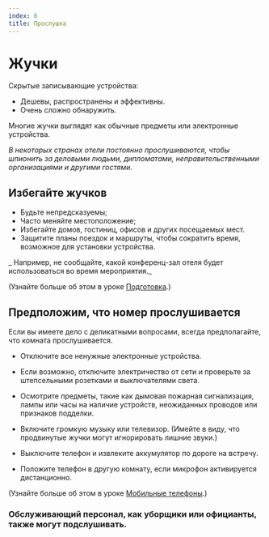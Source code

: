 ```yaml
---
index: 6
title: Прослушка
---
```

# Жучки

Скрытые записывающие устройства:

*   Дешевы, распространены и эффективны.
*   Очень сложно обнаружить.

Многие жучки выглядят как обычные предметы или электронные устройства.

_В некоторых странах отели постоянно прослушиваются, чтобы шпионить за деловыми людьми, дипломатами, неправительственными организациями и другими гостями._

## Избегайте жучков

*   Будьте непредсказуемы;
*   Часто меняйте местоположение;
*   Избегайте домов, гостиниц, офисов и других посещаемых мест.
*   Защитите планы поездок и маршруты, чтобы сократить время, возможное для установки устройства.

_ Например, не сообщайте, какой конференц-зал отеля будет использоваться во время мероприятия._

(Узнайте больше об этом в уроке [Подготовка](umbrella://travel/preparation).)

## Предположим, что номер прослушивается

Если вы имеете дело с деликатными вопросами, всегда предполагайте, что комната прослушивается.

*   Отключите все ненужные электронные устройства.

*   Если возможно, отключите электричество от сети и проверьте за штепсельными розетками и выключателями света.

*   Осмотрите предметы, такие как дымовая пожарная сигнализация, лампы или часы на наличие устройств, неожиданных проводов или признаков подделки.

*   Включите громкую музыку или телевизор. (Имейте в виду, что продвинутые жучки могут игнорировать лишние звуки.)

*   Выключите телефон и извлеките аккумулятор по дороге на встречу.

*   Положите телефон в другую комнату, если микрофон активируется дистанционно.

(Узнайте больше об этом в уроке [Мобильные телефоны](umbrella://communications/mobile-phones).)

### Обслуживающий персонал, как уборщики или официанты, также могут подслушивать.